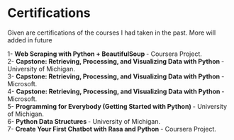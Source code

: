 # Certifications
Given are certifications of the courses I had taken in the past. More will added in future  

1- <strong> Web Scraping with Python + BeautifulSoup </strong> - Coursera Project.  
2- <strong> Capstone: Retrieving, Processing, and Visualizing Data with Python </strong> - University of Michigan.  
3- <strong> Capstone: Retrieving, Processing, and Visualizing Data with Python </strong> - Microsoft.  
4- <strong> Capstone: Retrieving, Processing, and Visualizing Data with Python </strong> - Microsoft.  
5- <strong> Programming for Everybody (Getting Started with Python) </strong> - University of Michigan.  
6- <strong> Python Data Structures </strong> - University of Michigan.  
7- <strong> Create Your First Chatbot with Rasa and Python </strong> - Coursera Project.
